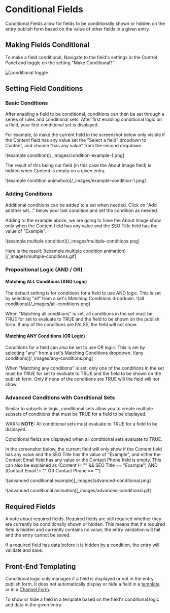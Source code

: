 <!--
    This source file is part of the open source project
    ExpressionEngine User Guide (https://github.com/ExpressionEngine/ExpressionEngine-User-Guide)

    @link      https://expressionengine.com/
    @copyright Copyright (c) 2003-2020, Packet Tide, LLC (https://packettide.com)
    @license   https://expressionengine.com/license Licensed under Apache License, Version 2.0
-->

# Conditional Fields

Conditional Fields allow for fields to be conditionally shown or hidden on the entry publish form based on the value of other fields in a given entry. 

## Making Fields Conditional
To make a field conditional, Navigate to the field's settings in the Control Panel and toggle on the setting "Make Conditional?"

![conditional toggle](/_images/field-conditional-toggle.gif)

## Setting Field Conditions

### Basic Conditions
After enabling a field to be conditional, conditions can then be set through a series of rules and conditional sets. After first enabling conditional logic on a field, your first conditional set is displayed.

For example, to make the current field in the screenshot below only visible if the Content field has any value set the "Select a field" dropdown to Content, and choose "has any value" from the second dropdown.

!(example condition)[/_images/condition-example-1.png]

The result of this being our field (in this case the About Image field) is hidden when Content is empty on a given entry.

!(example condition animation)[/_images/example-condition-1.png]

### Adding Conditions
Additional conditions can be added to a set when needed. Click on "Add another set..." below your last condition and set the condition as needed. 

Adding to the example above, we are going to have the About Image show only when the Content field has any value and the SEO Title field has the value of "Example".

!(example multiple condition)[/_images/multiple-conditions.png]

Here is the result:
!(example multiple condition animation)[/_images/multiple-conditions.gif]

### Propositional Logic (AND / OR)

#### Matching ALL Conditions (AND Logic)
The default setting is for conditions for a field to use AND logic. This is set by selecting "all" from a set's Matching Conditions dropdown.
!(all conditions)[/_images/all-conditions.png]

When "Matching all conditions" is set, all conditions in the set must be TRUE for set to evaluate to TRUE and the field to be shown on the publish form. If any of the conditions are FALSE, the field will not show.

#### Matching ANY Conditions (OR Logic)
Conditions for a field can also be set to use OR logic. This is set by selecting "any" from a set's Matching Conditions dropdown.
!(any conditions)[/_images/any-conditions.png]

When "Matching any conditions" is set, only one of the conditions in the set must be TRUE for set to evaluate to TRUE and the field to be shown on the publish form. Only if none of the conditions are TRUE will the field will not show.

### Advanced Conditions with Conditional Sets
Similar to subsets in logic, conditional sets allow you to create multiple subsets of conditions that must be TRUE for a field to be displayed. 

WARN: **NOTE:** All conditional sets must evaluate to TRUE for a field to be displayed.

Conditional fields are displayed when all conditional sets evaluate to TRUE.

In the screenshot below, the current field will only show if the Content field has any value and the SEO Title has the value of "Example", and either the Contact Email field has any value or the Contact Phone field is empty. This can also be explained as (Content != "" && SEO Title == "Example") AND (Contact Email != "" OR Contact Phone == "")

!(advanced conditional example)[_images/advanced-conditional.png]

!(advanced conditional animation)[_images/advanced-conditional.gif]


## Required Fields
A note about required fields. Required fields are still required whether they are currently be conditionally shown or hidden. This means that if a required field is hidden and currently contains no value, the entry validation will fail and the entry cannot be saved. 

If a required field has data before it is hidden by a condition, the entry will validate and save.


## Front-End Templating
Conditional logic only manages if a field is displayed or not in the entry publish form. It does not automatically display or hide a field in a [template](/templates/overview.md) or in a [Channel Form](channels/channel-form/overview.md).

To show or hide a field in a template based on the field's conditional logic and data in the given entry.


